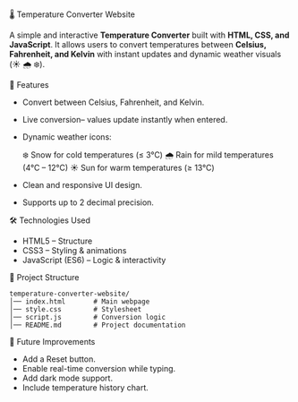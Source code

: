  🌡️ Temperature Converter Website

A simple and interactive **Temperature Converter** built with **HTML, CSS, and JavaScript**.
It allows users to convert temperatures between **Celsius, Fahrenheit, and Kelvin** with instant updates and dynamic weather visuals (☀️ 🌧️ ❄️).

🚀 Features

* Convert between Celsius, Fahrenheit, and Kelvin.
* Live conversion– values update instantly when entered.
* Dynamic weather icons:

  ❄️ Snow for cold temperatures (≤ 3°C)
  🌧️ Rain for mild temperatures (4°C – 12°C)
  ☀️ Sun for warm temperatures (≥ 13°C)

* Clean and responsive UI design.
* Supports up to 2 decimal precision.

🛠️ Technologies Used

* HTML5 – Structure
* CSS3 – Styling & animations
* JavaScript (ES6) – Logic & interactivity

📂 Project Structure

```
temperature-converter-website/
│── index.html       # Main webpage  
│── style.css        # Stylesheet  
│── script.js        # Conversion logic  
│── README.md        # Project documentation  
```

🎯 Future Improvements

* Add a Reset button.
* Enable real-time conversion while typing.
* Add dark mode support.
* Include temperature history chart.

